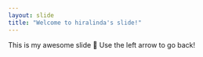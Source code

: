 ```yaml
---
layout: slide
title: "Welcome to hiralinda's slide!"
---
```

This is my awesome slide :tada:
Use the left arrow to go back!
